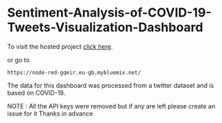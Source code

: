 # Sentiment-Analysis-of-COVID-19-Tweets-Visualization-Dashboard
To visit the hosted project [click here](https://node-red-gqeir.eu-gb.mybluemix.net/).

or go to 

`https://node-red-gqeir.eu-gb.mybluemix.net/`

The data for this dashboard was processed from a twitter dataset and is based on COVID-19.

NOTE : All the API keys were removed but if any are left please create an issue for it Thanks in advance
